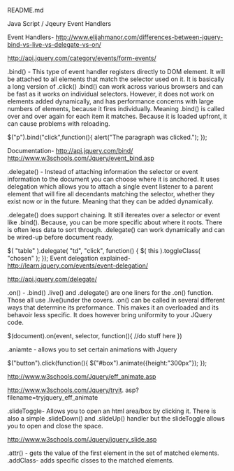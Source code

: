 README.md

Java Script / Jqeury Event Handlers

Event Handlers-
http://www.elijahmanor.com/differences-between-jquery-bind-vs-live-vs-delegate-vs-on/

http://api.jquery.com/category/events/form-events/

.bind() - This type of event handler registers directly to DOM element.  It will be attached to all elements that match the selector used on it. It is basically a long version of .click()
.bind() can work across various browsers and can be fast as it works on individual selectors. However, it does not work on elements added dynamically,  and has performance concerns with large numbers of elements, because it fires individually.  Meaning .bind() is called over and over again for each item it matches. Because it is loaded upfront, it can cause problems with reloading. 

$("p").bind("click",function(){
  alert("The paragraph was clicked.");
});

Documentation- http://api.jquery.com/bind/
                http://www.w3schools.com/Jquery/event_bind.asp


.delegate() - Instead of attaching information the selector or event information to the document you can choose where it is anchored.  It uses delegation which allows you to attach a single event listener to a parent element that will fire all decendants matching the selector, whether they exist now or in the future. Meaning that they can be added dynamically. 

.delegate() does support chaining.  It still itereates over a selector or event like .bind().  Because, you can be more specific about where it roots. There is often less data to sort through. .delegate() can work dynamically and can be wired-up before document ready.

$( "table" ).delegate( "td", "click", function() {
  $( this ).toggleClass( "chosen" );
});
Event delegation explained-
http://learn.jquery.com/events/event-delegation/

http://api.jquery.com/delegate/

.on() - .bind() .live() and .delegate() are one liners for the .on() function.  Those all use .live()under the covers.   .on() can be called in several different ways that determine its preformance.  This makes it an overloaded and its behavoir less specific.  It does however bring uniformity to your JQuery code.

$(document).on(event, selector, function(){ //do stuff here })


.aniamte - allows you to set certain animations with Jquery
    

  $("button").click(function(){
  $("#box").animate({height:"300px"});
  });  

  http://www.w3schools.com/Jquery/eff_animate.asp

  http://www.w3schools.com/Jquery/tryit.
  asp?filename=tryjquery_eff_animate



.slideToggle- Allows you to open an html area/box by clicking it.  There is also a simple  .slideDown() and .slideUp() handler but the slideToggle allows you to open and close the space. 

http://www.w3schools.com/Jquery/jquery_slide.asp

.attr() - gets the value of the first element in the set of matched elements. 
.addClass- adds specific clsses to the matched elements.


